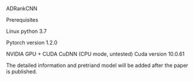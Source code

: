 ADRankCNN

Prerequisites

Linux python 3.7

Pytorch version 1.2.0

NVIDIA GPU + CUDA CuDNN (CPU mode, untested) Cuda version 10.0.61

The detailed information and pretriand model will be added after the paper is published.
